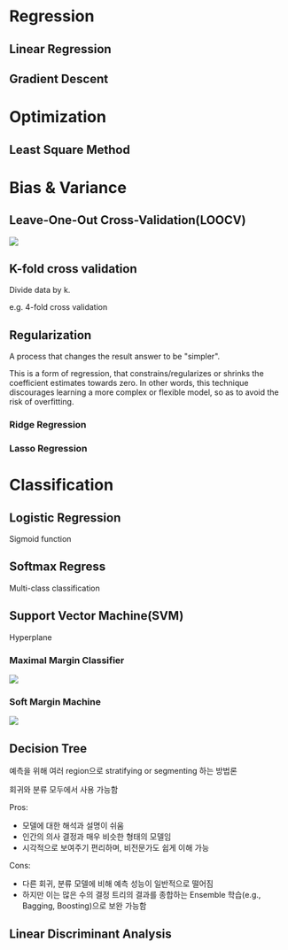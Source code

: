 # Regression

## Linear Regression

## Gradient Descent

# Optimization

## Least Square Method

# Bias & Variance

## Leave-One-Out Cross-Validation(LOOCV)

<image src='LOOCV.webp'>

## K-fold cross validation

Divide data by k.

e.g. 4-fold cross validation

## Regularization

A process that changes the result answer to be "simpler".

This is a form of regression, that constrains/regularizes or shrinks the coefficient estimates towards zero. In other words, this technique discourages learning a more complex or flexible model, so as to avoid the risk of overfitting.

### Ridge Regression

### Lasso Regression

# Classification

## Logistic Regression

Sigmoid function

## Softmax Regress

Multi-class classification

## Support Vector Machine(SVM)

Hyperplane

### Maximal Margin Classifier

<image src='maximal_margin_classifier.png'>

### Soft Margin Machine

<image src='soft_margin_machine.webp'>

## Decision Tree

예측을 위해 여러 region으로 stratifying or segmenting 하는 방법론

회귀와 분류 모두에서 사용 가능함

Pros:

- 모델에 대한 해석과 설명이 쉬움
- 인간의 의사 결정과 매우 비슷한 형태의 모델임
- 시각적으로 보여주기 편리하며, 비전문가도 쉽게 이해 가능

Cons:

- 다른 회귀, 분류 모델에 비해 예측 성능이 일반적으로 떨어짐
- 하지만 이는 많은 수의 결정 트리의 결과를 종합하는 Ensemble 학습(e.g., Bagging,
  Boosting)으로 보완 가능함

## Linear Discriminant Analysis
